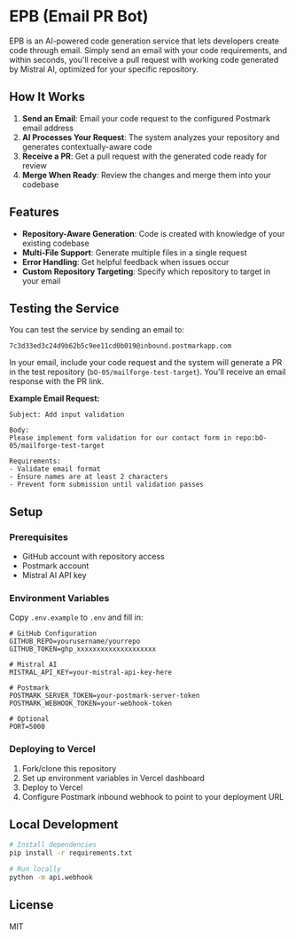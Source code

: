 # EPB (Email PR Bot)

EPB is an AI-powered code generation service that lets developers create code through email. Simply send an email with your code requirements, and within seconds, you'll receive a pull request with working code generated by Mistral AI, optimized for your specific repository.

## How It Works

1. **Send an Email**: Email your code request to the configured Postmark email address
2. **AI Processes Your Request**: The system analyzes your repository and generates contextually-aware code
3. **Receive a PR**: Get a pull request with the generated code ready for review
4. **Merge When Ready**: Review the changes and merge them into your codebase

## Features

- **Repository-Aware Generation**: Code is created with knowledge of your existing codebase
- **Multi-File Support**: Generate multiple files in a single request
- **Error Handling**: Get helpful feedback when issues occur
- **Custom Repository Targeting**: Specify which repository to target in your email

## Testing the Service

You can test the service by sending an email to:
```
7c3d33ed3c24d9b62b5c9ee11cd0b019@inbound.postmarkapp.com
```

In your email, include your code request and the system will generate a PR in the test repository (`bO-05/mailforge-test-target`). You'll receive an email response with the PR link.

**Example Email Request:**
```
Subject: Add input validation

Body:
Please implement form validation for our contact form in repo:bO-05/mailforge-test-target

Requirements:
- Validate email format
- Ensure names are at least 2 characters
- Prevent form submission until validation passes
```

## Setup

### Prerequisites

- GitHub account with repository access
- Postmark account
- Mistral AI API key

### Environment Variables

Copy `.env.example` to `.env` and fill in:

```
# GitHub Configuration
GITHUB_REPO=yourusername/yourrepo
GITHUB_TOKEN=ghp_xxxxxxxxxxxxxxxxxxxx

# Mistral AI
MISTRAL_API_KEY=your-mistral-api-key-here

# Postmark
POSTMARK_SERVER_TOKEN=your-postmark-server-token
POSTMARK_WEBHOOK_TOKEN=your-webhook-token

# Optional
PORT=5000
```

### Deploying to Vercel

1. Fork/clone this repository
2. Set up environment variables in Vercel dashboard
3. Deploy to Vercel
4. Configure Postmark inbound webhook to point to your deployment URL

## Local Development

```bash
# Install dependencies
pip install -r requirements.txt

# Run locally
python -m api.webhook
```

## License

MIT 